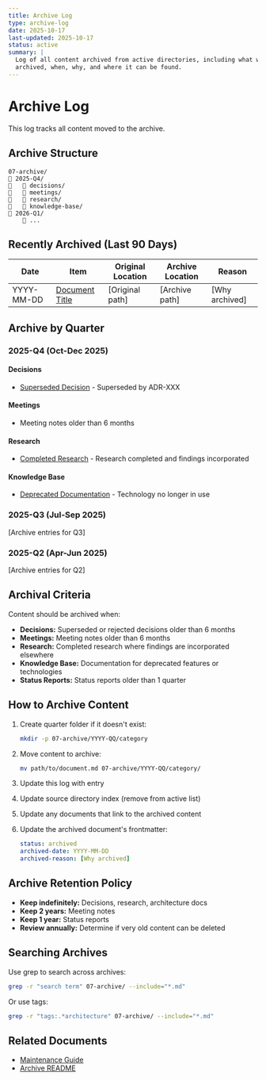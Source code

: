 ```yaml
---
title: Archive Log
type: archive-log
date: 2025-10-17
last-updated: 2025-10-17
status: active
summary: |
  Log of all content archived from active directories, including what was
  archived, when, why, and where it can be found.
---
```


# Archive Log

This log tracks all content moved to the archive.

## Archive Structure

```
07-archive/
   2025-Q4/
      decisions/
      meetings/
      research/
      knowledge-base/
   2026-Q1/
       ...
```

## Recently Archived (Last 90 Days)

| Date | Item | Original Location | Archive Location | Reason |
|------|------|------------------|------------------|--------|
| YYYY-MM-DD | [Document Title](2025-Q4/path/to/doc.md) | [Original path] | [Archive path] | [Why archived] |

## Archive by Quarter

### 2025-Q4 (Oct-Dec 2025)

#### Decisions
- [Superseded Decision](2025-Q4/decisions/YYYY-MM-DD-old-decision.md) - Superseded by ADR-XXX

#### Meetings
- Meeting notes older than 6 months

#### Research
- [Completed Research](2025-Q4/research/research-title.md) - Research completed and findings incorporated

#### Knowledge Base
- [Deprecated Documentation](2025-Q4/knowledge-base/old-doc.md) - Technology no longer in use

### 2025-Q3 (Jul-Sep 2025)
[Archive entries for Q3]

### 2025-Q2 (Apr-Jun 2025)
[Archive entries for Q2]

## Archival Criteria

Content should be archived when:
- **Decisions:** Superseded or rejected decisions older than 6 months
- **Meetings:** Meeting notes older than 6 months
- **Research:** Completed research where findings are incorporated elsewhere
- **Knowledge Base:** Documentation for deprecated features or technologies
- **Status Reports:** Status reports older than 1 quarter

## How to Archive Content

1. Create quarter folder if it doesn't exist:
   ```bash
   mkdir -p 07-archive/YYYY-QQ/category
   ```

2. Move content to archive:
   ```bash
   mv path/to/document.md 07-archive/YYYY-QQ/category/
   ```

3. Update this log with entry

4. Update source directory index (remove from active list)

5. Update any documents that link to the archived content

6. Update the archived document's frontmatter:
   ```yaml
   status: archived
   archived-date: YYYY-MM-DD
   archived-reason: [Why archived]
   ```

## Archive Retention Policy

- **Keep indefinitely:** Decisions, research, architecture docs
- **Keep 2 years:** Meeting notes
- **Keep 1 year:** Status reports
- **Review annually:** Determine if very old content can be deleted

## Searching Archives

Use grep to search across archives:
```bash
grep -r "search term" 07-archive/ --include="*.md"
```

Or use tags:
```bash
grep -r "tags:.*architecture" 07-archive/ --include="*.md"
```

## Related Documents
- [Maintenance Guide](../.claude/maintenance-guide.md)
- [Archive README](README.md)
